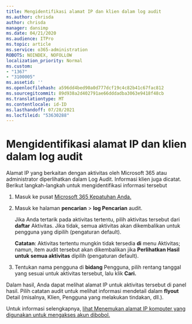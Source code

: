 ```yaml
---
title: Mengidentifikasi alamat IP dan klien dalam log audit
ms.author: chrisda
author: chrisda
manager: dansimp
ms.date: 04/21/2020
ms.audience: ITPro
ms.topic: article
ms.service: o365-administration
ROBOTS: NOINDEX, NOFOLLOW
localization_priority: Normal
ms.custom:
- "1367"
- "3100005"
ms.assetid: ''
ms.openlocfilehash: a596dd4bed90a0d777dcf19c4c82b41c67fac812
ms.sourcegitcommit: 89d938a2d402791ae66dddadba3063e9418f48cb
ms.translationtype: MT
ms.contentlocale: id-ID
ms.lasthandoff: 07/28/2021
ms.locfileid: "53630288"
---
```

# <a name="identify-ip-address-and-client-in-audit-logs"></a>Mengidentifikasi alamat IP dan klien dalam log audit

Alamat IP yang berkaitan dengan aktivitas oleh Microsoft 365 atau administrator diperlihatkan dalam Log Audit. Informasi klien juga dicatat. Berikut langkah-langkah untuk mengidentifikasi informasi tersebut

1. Masuk ke pusat [Microsoft 365 Kepatuhan Anda.](https://protection.office.com/)

2. Masuk ke halaman **pencarian**  >  **log Pencarian** audit.

   Jika Anda tertarik pada aktivitas tertentu, pilih aktivitas tersebut dari **daftar** Aktivitas. Jika tidak, semua aktivitas akan dikembalikan untuk pengguna yang dipilih (pengaturan default).

   **Catatan**: Aktivitas tertentu mungkin tidak tersedia **di** menu Aktivitas; namun, item audit tersebut akan dikembalikan jika **Perlihatkan Hasil untuk semua aktivitas** dipilih (pengaturan default).

3. Tentukan nama pengguna di **bidang** Pengguna, pilih rentang tanggal yang sesuai untuk aktivitas tersebut, lalu klik **Cari.**

Dalam hasil, Anda dapat melihat alamat IP untuk aktivitas tersebut di panel hasil. Pilih catatan audit untuk melihat informasi mendetail dalam **flyout** Detail (misalnya, Klien, Pengguna yang melakukan tindakan, dll.).

Untuk informasi selengkapnya, [lihat Menemukan alamat IP komputer yang digunakan untuk mengakses akun dibobol.](/microsoft-365/compliance/auditing-troubleshooting-scenarios#find-the-ip-address-of-the-computer-used-to-access-a-compromised-account)
